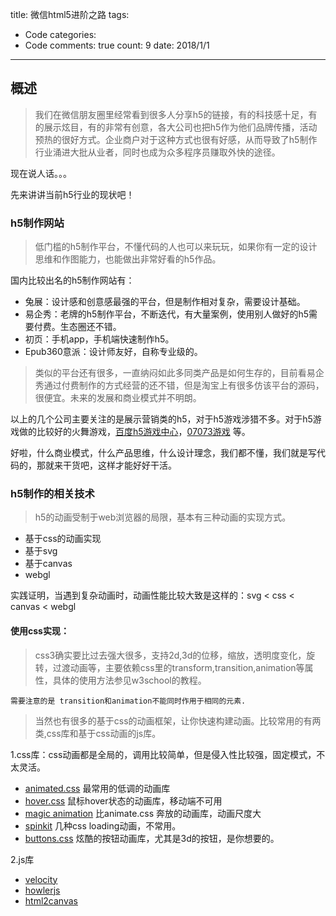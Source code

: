 
title: 微信html5进阶之路
tags: 
  - Code
categories: 
  - Code
comments: true
count: 9
date: 2018/1/1
---
  ## 概述
> 我们在微信朋友圈里经常看到很多人分享h5的链接，有的科技感十足，有的展示炫目，有的非常有创意，各大公司也把h5作为他们品牌传播，活动预热的很好方式。企业商户对于这种方式也很有好感，从而导致了h5制作行业涌进大批从业者，同时也成为众多程序员赚取外快的途径。

现在说人话。。。

先来讲讲当前h5行业的现状吧！

### h5制作网站
> 低门槛的h5制作平台，不懂代码的人也可以来玩玩，如果你有一定的设计思维和作图能力，也能做出非常好看的h5作品。

国内比较出名的h5制作网站有：
- 兔展：设计感和创意感最强的平台，但是制作相对复杂，需要设计基础。
- 易企秀：老牌的h5制作平台，不断迭代，有大量案例，使用别人做好的h5需要付费。生态圈还不错。
- 初页：手机app，手机端快速制作h5。
- Epub360意派：设计师友好，自称专业级的。

> 类似的平台还有很多，一直纳闷如此多同类产品是如何生存的，目前看易企秀通过付费制作的方式经营的还不错，但是淘宝上有很多仿该平台的源码，很便宜。未来的发展和商业模式并不明朗。

以上的几个公司主要关注的是展示营销类的h5，对于h5游戏涉猎不多。对于h5游戏做的比较好的火舞游戏，[百度h5游戏中心](http://gc.hgame.com/home/index/appid/100429)，[07073游戏](https://h5.07073.com/game) 等。

好啦，什么商业模式，什么产品思维，什么设计理念，我们都不懂，我们就是写代码的，那就来干货吧，这样才能好好干活。

### h5制作的相关技术

> h5的动画受制于web浏览器的局限，基本有三种动画的实现方式。 
- 基于css的动画实现
- 基于svg
- 基于canvas
- webgl

实践证明，当遇到复杂动画时，动画性能比较大致是这样的：svg < css < canvas < webgl

#### 使用css实现：
> css3确实要比过去强大很多，支持2d,3d的位移，缩放，透明度变化，旋转，过渡动画等，主要依赖css里的transform,transition,animation等属性，具体的使用方法参见w3school的教程。

``` 需要注意的是 transition和animation不能同时作用于相同的元素. ```

> 当然也有很多的基于css的动画框架，让你快速构建动画。比较常用的有两类,css库和基于css动画的js库。


1.css库：css动画都是全局的，调用比较简单，但是侵入性比较强，固定模式，不太灵活。
- [animated.css](http://www.jq22.com/yanshi819) 最常用的低调的动画库
- [hover.css](http://ianlunn.github.io/Hover/) 鼠标hover状态的动画库，移动端不可用
- [magic animation](https://www.minimamente.com/example/magic_animations/) 比animate.css 奔放的动画库，动画尺度大
- [spinkit](http://tobiasahlin.com/spinkit/) 几种css loading动画，不常用。
- [buttons.css](http://www.bootcss.com/p/buttons/) 炫酷的按钮动画库，尤其是3d的按钮，是你想要的。

2.js库
- [velocity](http://velocityjs.org/)
- [howlerjs](https://howlerjs.com/)
- [html2canvas](https://html2canvas.hertzen.com/)
     







